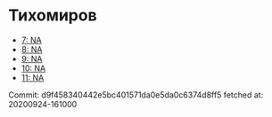 # Тихомиров
- [7: NA](7.md)
- [8: NA](8.md)
- [9: NA](9.md)
- [10: NA](10.md)
- [11: NA](11.md)

Commit: d9f458340442e5bc401571da0e5da0c6374d8ff5
 fetched at: 20200924-161000
